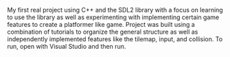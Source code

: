 My first real project using C++ and the SDL2 library with a focus on learning to use the library as well as experimenting with implementing certain game features to create a platformer like game.  Project was built using a combination of tutorials to organize the general structure as well as independently implemented features like the tilemap, input, and collision.  To run, open with Visual Studio and then run.
